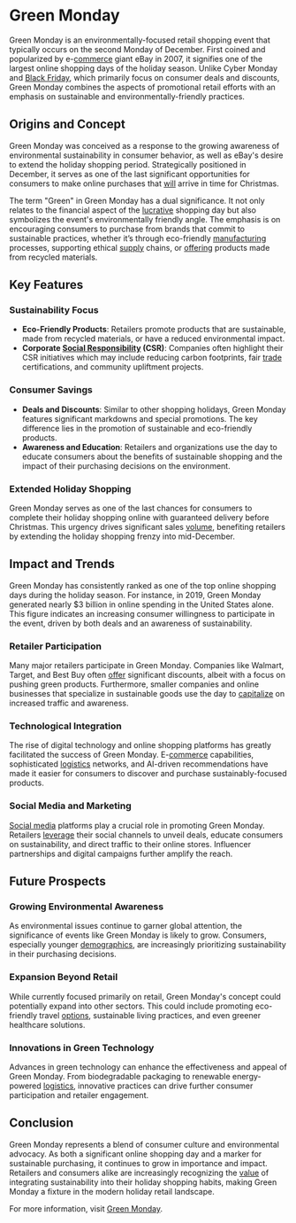 # Green Monday

Green Monday is an environmentally-focused retail shopping event that typically occurs on the second Monday of December. First coined and popularized by e-[commerce](../c/commerce.md) giant eBay in 2007, it signifies one of the largest online shopping days of the holiday season. Unlike Cyber Monday and [Black Friday](../b/black_friday.md), which primarily focus on consumer deals and discounts, Green Monday combines the aspects of promotional retail efforts with an emphasis on sustainable and environmentally-friendly practices.

## Origins and Concept

Green Monday was conceived as a response to the growing awareness of environmental sustainability in consumer behavior, as well as eBay's desire to extend the holiday shopping period. Strategically positioned in December, it serves as one of the last significant opportunities for consumers to make online purchases that [will](../w/will.md) arrive in time for Christmas.

The term "Green" in Green Monday has a dual significance. It not only relates to the financial aspect of the [lucrative](../l/lucrative.md) shopping day but also symbolizes the event's environmentally friendly angle. The emphasis is on encouraging consumers to purchase from brands that commit to sustainable practices, whether it’s through eco-friendly [manufacturing](../m/manufacturing.md) processes, supporting ethical [supply](../s/supply.md) chains, or [offering](../o/offering.md) products made from recycled materials.

## Key Features

### Sustainability Focus
- **Eco-Friendly Products**: Retailers promote products that are sustainable, made from recycled materials, or have a reduced environmental impact.
- **Corporate [Social Responsibility](../s/social_responsibility.md) (CSR)**: Companies often highlight their CSR initiatives which may include reducing carbon footprints, fair [trade](../t/trade.md) certifications, and community upliftment projects.

### Consumer Savings
- **Deals and Discounts**: Similar to other shopping holidays, Green Monday features significant markdowns and special promotions. The key difference lies in the promotion of sustainable and eco-friendly products.
- **Awareness and Education**: Retailers and organizations use the day to educate consumers about the benefits of sustainable shopping and the impact of their purchasing decisions on the environment.

### Extended Holiday Shopping
Green Monday serves as one of the last chances for consumers to complete their holiday shopping online with guaranteed delivery before Christmas. This urgency drives significant sales [volume](../v/volume.md), benefiting retailers by extending the holiday shopping frenzy into mid-December.

## Impact and Trends

Green Monday has consistently ranked as one of the top online shopping days during the holiday season. For instance, in 2019, Green Monday generated nearly $3 billion in online spending in the United States alone. This figure indicates an increasing consumer willingness to participate in the event, driven by both deals and an awareness of sustainability.

### Retailer Participation

Many major retailers participate in Green Monday. Companies like Walmart, Target, and Best Buy often [offer](../o/offer.md) significant discounts, albeit with a focus on pushing green products. Furthermore, smaller companies and online businesses that specialize in sustainable goods use the day to [capitalize](../c/capitalize.md) on increased traffic and awareness.

### Technological Integration
The rise of digital technology and online shopping platforms has greatly facilitated the success of Green Monday. E-[commerce](../c/commerce.md) capabilities, sophisticated [logistics](../l/logistics.md) networks, and AI-driven recommendations have made it easier for consumers to discover and purchase sustainably-focused products.

### Social Media and Marketing
[Social media](../s/social_media.md) platforms play a crucial role in promoting Green Monday. Retailers [leverage](../l/leverage.md) their social channels to unveil deals, educate consumers on sustainability, and direct traffic to their online stores. Influencer partnerships and digital campaigns further amplify the reach.

## Future Prospects

### Growing Environmental Awareness
As environmental issues continue to garner global attention, the significance of events like Green Monday is likely to grow. Consumers, especially younger [demographics](../d/demographics.md), are increasingly prioritizing sustainability in their purchasing decisions.

### Expansion Beyond Retail
While currently focused primarily on retail, Green Monday's concept could potentially expand into other sectors. This could include promoting eco-friendly travel [options](../o/options.md), sustainable living practices, and even greener healthcare solutions.

### Innovations in Green Technology
Advances in green technology can enhance the effectiveness and appeal of Green Monday. From biodegradable packaging to renewable energy-powered [logistics](../l/logistics.md), innovative practices can drive further consumer participation and retailer engagement.

## Conclusion

Green Monday represents a blend of consumer culture and environmental advocacy. As both a significant online shopping day and a marker for sustainable purchasing, it continues to grow in importance and impact. Retailers and consumers alike are increasingly recognizing the [value](../v/value.md) of integrating sustainability into their holiday shopping habits, making Green Monday a fixture in the modern holiday retail landscape.

For more information, visit [Green Monday](https://greenmonday.org/).